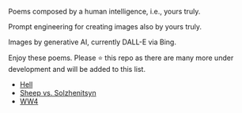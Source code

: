 Poems composed by a human intelligence, i.e., yours truly.

Prompt engineering for creating images also by yours truly.
  
Images by generative AI, currently DALL-E via Bing.

Enjoy these poems. Please :star: this repo as there are many more under development and will be added to this list.

- [Hell](https://github.com/mynampaty/listening-to-lines/tree/main/poems/Hell.md)
- [Sheep vs. Solzhenitsyn](https://github.com/mynampaty/listening-to-lines/blob/main/poems/Lies.md)
- [WW4](https://github.com/mynampaty/listening-to-lines/blob/main/poems/WW4.md)

